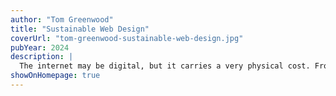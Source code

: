 ```yaml
---
author: "Tom Greenwood"
title: "Sustainable Web Design"
coverUrl: "tom-greenwood-sustainable-web-design.jpg"
pubYear: 2024
description: |
  The internet may be digital, but it carries a very physical cost. From image files to colors to coding languages to servers, the choices we make in our web work can eat up electricity and spit out carbon-and as the internet grows, so does the cost to the environment. But there is hope...
showOnHomepage: true
---
```

